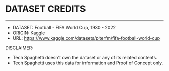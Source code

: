 # DATASET CREDITS
  
---

- DATASET: Football - FIFA World Cup, 1930 - 2022
- ORIGIN: Kaggle
- URL: https://www.kaggle.com/datasets/piterfm/fifa-football-world-cup

DISCLAIMER:

- Tech Spaghetti doesn't own the dataset or any of its related contents.
- Tech Spaghetti uses this data for information and Proof of Concept only.